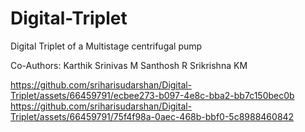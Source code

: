 # Digital-Triplet

Digital Triplet of a Multistage centrifugal pump

Co-Authors: Karthik Srinivas M
             Santhosh R
             Srikrishna KM



https://github.com/sriharisudarshan/Digital-Triplet/assets/66459791/ecbee273-b097-4e8c-bba2-bb7c150bec0b
https://github.com/sriharisudarshan/Digital-Triplet/assets/66459791/75f4f98a-0aec-468b-bbf0-5c8988460842

